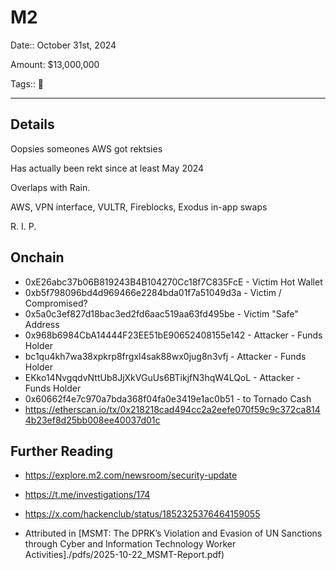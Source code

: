 # M2

Date:: October 31st, 2024

Amount: $13,000,000

Tags:: 🔐

---


## Details

Oopsies someones AWS got rektsies

Has actually been rekt since at least May 2024

Overlaps with Rain.

AWS, VPN interface, VULTR, Fireblocks, Exodus in-app swaps

R. I. P.



## Onchain

- 0xE26abc37b06B819243B4B104270Cc18f7C835FcE - Victim Hot Wallet
- 0xb5f798096bd4d969466e2284bda01f7a51049d3a - Victim / Compromised?
- 0x5a0c3ef827d18bac3ed2fd6aac519aa63fd495be - Victim "Safe" Address
- 0x968b6984CbA14444F23EE51bE90652408155e142 - Attacker - Funds Holder
- bc1qu4kh7wa38xpkrp8frgxl4sak88wx0jug8n3vfj - Attacker - Funds Holder
- EKko14NvgqdvNttUb8JjXkVGuUs6BTikjfN3hqW4LQoL - Attacker - Funds Holder
- 0x60662f4e7c970a7bda368f04fa0e3419e1ac0b51  - to Tornado Cash
- https://etherscan.io/tx/0x218218cad494cc2a2eefe070f59c9c372ca8144b23ef8d25bb008ee40037d01c


## Further Reading

- https://explore.m2.com/newsroom/security-update

- https://t.me/investigations/174

- https://x.com/hackenclub/status/1852325376464159055

- Attributed in [MSMT: The DPRK’s Violation and Evasion of UN Sanctions through Cyber and Information Technology Worker Activities]./pdfs/2025-10-22_MSMT-Report.pdf)
